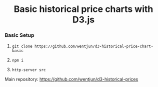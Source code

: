 <h1 align="center">Basic historical price charts with D3.js</h1>

### Basic Setup

1.  `git clone https://github.com/wentjun/d3-historical-price-chart-basic`

2.  `npm i`

3.  `http-server src`

Main repository: https://github.com/wentjun/d3-historical-prices
